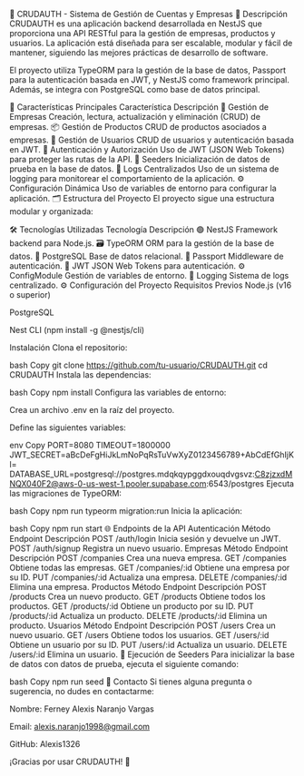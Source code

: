 🚀 CRUDAUTH - Sistema de Gestión de Cuentas y Empresas
📝 Descripción
CRUDAUTH es una aplicación backend desarrollada en NestJS que proporciona una API RESTful para la gestión de empresas, productos y usuarios. La aplicación está diseñada para ser escalable, modular y fácil de mantener, siguiendo las mejores prácticas de desarrollo de software.

El proyecto utiliza TypeORM para la gestión de la base de datos, Passport para la autenticación basada en JWT, y NestJS como framework principal. Además, se integra con PostgreSQL como base de datos principal.

🌟 Características Principales
Característica	Descripción
🏢 Gestión de Empresas	Creación, lectura, actualización y eliminación (CRUD) de empresas.
📦 Gestión de Productos	CRUD de productos asociados a empresas.
👤 Gestión de Usuarios	CRUD de usuarios y autenticación basada en JWT.
🔐 Autenticación y Autorización	Uso de JWT (JSON Web Tokens) para proteger las rutas de la API.
🌱 Seeders	Inicialización de datos de prueba en la base de datos.
📜 Logs Centralizados	Uso de un sistema de logging para monitorear el comportamiento de la aplicación.
⚙️ Configuración Dinámica	Uso de variables de entorno para configurar la aplicación.
🗂️ Estructura del Proyecto
El proyecto sigue una estructura modular y organizada:

🛠️ Tecnologías Utilizadas
Tecnología	Descripción
🟢 NestJS	Framework backend para Node.js.
🗃️ TypeORM	ORM para la gestión de la base de datos.
🐘 PostgreSQL	Base de datos relacional.
🔐 Passport	Middleware de autenticación.
🎫 JWT	JSON Web Tokens para autenticación.
⚙️ ConfigModule	Gestión de variables de entorno.
📜 Logging	Sistema de logs centralizado.
⚙️ Configuración del Proyecto
Requisitos Previos
Node.js (v16 o superior)

PostgreSQL

Nest CLI (npm install -g @nestjs/cli)

Instalación
Clona el repositorio:

bash
Copy
git clone https://github.com/tu-usuario/CRUDAUTH.git
cd CRUDAUTH
Instala las dependencias:

bash
Copy
npm install
Configura las variables de entorno:

Crea un archivo .env en la raíz del proyecto.

Define las siguientes variables:

env
Copy
PORT=8080
TIMEOUT=1800000
JWT_SECRET=aBcDeFgHiJkLmNoPqRsTuVwXyZ0123456789+AbCdEfGhIjKl=
DATABASE_URL=postgresql://postgres.mdqkqypggdxouqdvgsvz:C8zjzxdMNQX040F2@aws-0-us-west-1.pooler.supabase.com:6543/postgres
Ejecuta las migraciones de TypeORM:

bash
Copy
npm run typeorm migration:run
Inicia la aplicación:

bash
Copy
npm run start
🌐 Endpoints de la API
Autenticación
Método	Endpoint	Descripción
POST	/auth/login	Inicia sesión y devuelve un JWT.
POST	/auth/signup	Registra un nuevo usuario.
Empresas
Método	Endpoint	Descripción
POST	/companies	Crea una nueva empresa.
GET	/companies	Obtiene todas las empresas.
GET	/companies/:id	Obtiene una empresa por su ID.
PUT	/companies/:id	Actualiza una empresa.
DELETE	/companies/:id	Elimina una empresa.
Productos
Método	Endpoint	Descripción
POST	/products	Crea un nuevo producto.
GET	/products	Obtiene todos los productos.
GET	/products/:id	Obtiene un producto por su ID.
PUT	/products/:id	Actualiza un producto.
DELETE	/products/:id	Elimina un producto.
Usuarios
Método	Endpoint	Descripción
POST	/users	Crea un nuevo usuario.
GET	/users	Obtiene todos los usuarios.
GET	/users/:id	Obtiene un usuario por su ID.
PUT	/users/:id	Actualiza un usuario.
DELETE	/users/:id	Elimina un usuario.
🌱 Ejecución de Seeders
Para inicializar la base de datos con datos de prueba, ejecuta el siguiente comando:

bash
Copy
npm run seed
📧 Contacto
Si tienes alguna pregunta o sugerencia, no dudes en contactarme:

Nombre: Ferney Alexis Naranjo Vargas

Email: alexis.naranjo1998@gmail.com

GitHub: Alexis1326

¡Gracias por usar CRUDAUTH! 🚀
